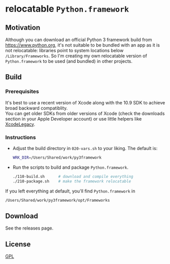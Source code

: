 # relocatable `Python.framework`

## Motivation

Although you can download an official Python 3 framework build from https://www.python.org, it's not suitable to be bundled with an app as it is not relocatable: libraries point to system locations below `/Library/Frameworks`. So I'm creating my own relocatable version of `Python.framework` to be used (and bundled) in other projects.

## Build

### Prerequisites

It's best to use a recent version of Xcode along with the 10.9 SDK to achieve broad backward compatiblity.  
You can get older SDKs from older versions of Xcode (check the downloads section in your Apple Developer account) or use little helpers like [XcodeLegacy](https://github.com/devernay/xcodelegacy).

### Instructions

- Adjust the build directory in `020-vars.sh` to your liking. The default is:

  ```bash
  WRK_DIR=/Users/Shared/work/py3framework
  ```

- Run the scripts to build and package `Python.framework`.

  ```bash
  ./110-build.sh      # download and compile everything
  ./210-package.sh    # make the framework relocatable
  ```

If you left everything at default, you'll find `Python.framework` in

```bash
/Users/Shared/work/py3framework/opt/Frameworks
```

## Download

See the releases page.

## License

[GPL](LICENSE)
